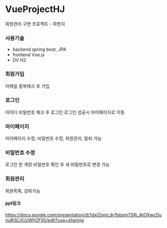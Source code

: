 # VueProjectHJ
회원관리 구현 프로젝트 - 하현지
### 사용기술
* backend
spring boot, JPA
* frontend
Vue.js
* DV
H2
### 회원가입
이메일 중복체크 후 가입
### 로그인
아이디 비밀번호 체크 후 로그인
로그인 성공시 마이페이지로 이동
### 마이페이지
마이페이지 수정, 비밀번호 수정, 회원관리, 탈퇴 가능
### 비밀번호 수정
로그인 한 계정 비밀번호 확인 후 새 비밀번호로 변경 가능
### 회원관리
회원목록, 강퇴가능
#### ppt링크
https://docs.google.com/presentation/d/1dxlZpmLdv1bbxm7S8j_AtOXwcDunuRjSLVUzWH2FlI0/edit?usp=sharing
